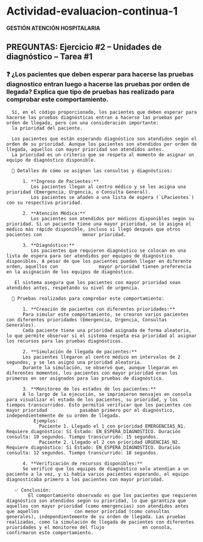 # **Actividad-evaluacion-continua-1**
**GESTIÓN ATENCIÓN HOSPITALARIA**

## PREGUNTAS: Ejercicio #2 – Unidades de diagnóstico – Tarea #1

### ❓ ¿Los pacientes que deben esperar para hacerse las pruebas diagnostico entran luego a hacerse las pruebas por orden de llegada? Explica que tipo de pruebas has realizado para comprobar este comportamiento. 

      Sí, en el código proporcionado, los pacientes que deben esperar para hacerse las pruebas diagnósticas entran a hacerse las pruebas por orden de llegada, pero con una consideración importante: 
      la prioridad del paciente.

      Los pacientes que están esperando diagnóstico son atendidos según el orden de su prioridad. Aunque los pacientes son atendidos por orden de llegada, aquellos con mayor prioridad son atendidos antes. 
      La prioridad es un criterio que se respeta al momento de asignar un equipo de diagnóstico disponible.

      📌 Detalles de cómo se asignan las consultas y diagnósticos:

          1. **Ingreso de Pacientes:**
             Los pacientes llegan al centro médico y se les asigna una prioridad (Emergencia, Urgencia, o Consulta General). 
             Los pacientes se añaden a una lista de espera (`LPacientes`) con su respectiva prioridad.

          2. **Atención Médica:**
             Los pacientes son atendidos por médicos disponibles según su prioridad. Si un paciente tiene una mayor prioridad, se le asigna el médico más rápido disponible, incluso si llegó después que otros pacientes con               menor prioridad.

          3. **Diagnóstico:**
             Los pacientes que requieren diagnóstico se colocan en una lista de espera para ser atendidos por equipos de diagnóstico disponibles. A pesar de que los pacientes pueden llegar en diferente orden, aquellos con               mayor prioridad tienen preferencia en la asignación de los equipos de diagnóstico.

       El sistema asegura que los pacientes con mayor prioridad sean atendidos antes, respetando su nivel de urgencia.
      
      📌 Pruebas realizadas para comprobar este comportamiento:
          
          1. **Creación de pacientes con diferentes prioridades:**
          Para simular este comportamiento, se crearon varios pacientes con diferentes prioridades (Emergencia, Urgencia, Consultas Generales). 
          Cada paciente tiene una prioridad asignada de forma aleatoria, lo que permite observar si el sistema respeta esa prioridad al asignar los recursos para las pruebas diagnósticas.

          2. **Simulación de llegada de pacientes:**
          Los pacientes llegaron al centro médico en intervalos de 2 segundos, y se les asignó una prioridad aleatoria. 
          Durante la simulación, se observó que, aunque llegaran en diferentes momentos, los pacientes con mayor prioridad eran los primeros en ser asignados para las pruebas de diagnóstico.

          3. **Monitoreo de los estados de los pacientes:**
          A lo largo de la ejecución, se imprimieron mensajes en consola para visualizar el estado de los pacientes, su prioridad, y los tiempos transcurridos. Esto permitió verificar que los pacientes con mayor prioridad            pasaban primero por el diagnóstico, independientemente de su orden de llegada.
              Ejemplos:
                Paciente 1. Llegado el 1 con prioridad EMERGENCIAS_N1. Requiere diagnóstico: Sí Estado: EN_ESPERA_DIAGNOSTICO. Duración consulta: 10 segundos. Tiempo transcurrido: 15 segundos.
                Paciente 2. Llegado el 2 con prioridad URGENCIAS_N2. Requiere diagnóstico: Sí Estado: EN_ESPERA_DIAGNOSTICO. Duración consulta: 12 segundos. Tiempo transcurrido: 18 segundos.

          4. **Verificación de recursos disponibles:**
          Se verificó que los equipos de diagnóstico solo atendían a un paciente a la vez, y si había varios pacientes esperando, el equipo diagnosticaba primero a los pacientes con mayor prioridad.
      
       ✅ Conclusión:
            El comportamiento observado es que los pacientes que requieren diagnóstico son atendidos según su prioridad, lo que garantiza que aquellos con mayor prioridad (como emergencias) son atendidos antes que aquellos             con menor prioridad (como consultas generales), independientemente de su orden de llegada. Las pruebas realizadas, como la simulación de llegada de pacientes con diferentes prioridades y el monitoreo del flujo              en consola, confirmaron este comportamiento.







